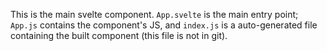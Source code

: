 This is the main svelte component. `App.svelte` is the main entry point; `App.js` contains the component's JS, and `index.js` is a auto-generated file containing the built component (this file is not in git).
